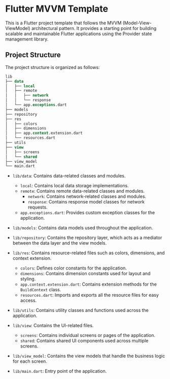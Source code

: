 # Flutter MVVM Template

This is a Flutter project template that follows the MVVM (Model-View-ViewModel) architectural pattern. It provides a starting point for building scalable and maintainable Flutter applications using the Provider state management library.

## Project Structure

The project structure is organized as follows:

```sql
lib
├── data
│   ├── local
│   ├── remote
│   │   ├── network
│   │   └── response
│   └── app.exceptions.dart
├── models
├── repository
├── res
│   ├── colors
│   ├── dimensions
│   ├── app.context.extension.dart
│   └── resources.dart
├── utils
├── view
│   ├── screens
│   └── shared
├── view_model
└── main.dart
```


- `lib/data`: Contains data-related classes and modules.
  - `local`: Contains local data storage implementations.
  - `remote`: Contains remote data-related classes and modules.
    - `network`: Contains network-related classes and modules.
    - `response`: Contains response model classes for network requests.
  - `app.exceptions.dart`: Provides custom exception classes for the application.

- `lib/models`: Contains data models used throughout the application.

- `lib/repository`: Contains the repository layer, which acts as a mediator between the data layer and the view models.

- `lib/res`: Contains resource-related files such as colors, dimensions, and context extension.
  - `colors`: Defines color constants for the application.
  - `dimensions`: Contains dimension constants used for layout and styling.
  - `app.context.extension.dart`: Contains extension methods for the `BuildContext` class.
  - `resources.dart`: Imports and exports all the resource files for easy access.

- `lib/utils`: Contains utility classes and functions used across the application.

- `lib/view`: Contains the UI-related files.
  - `screens`: Contains individual screens or pages of the application.
  - `shared`: Contains shared UI components used across multiple screens.

- `lib/view_model`: Contains the view models that handle the business logic for each screen.

- `lib/main.dart`: Entry point of the application.

